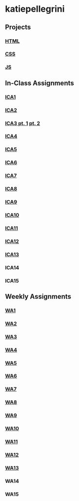 # katiepellegrini


## Projects

### [HTML](https://katiepelle.github.io/katiepellegrini/html-midterm.html)
    
### [CSS](https://katiepelle.github.io/katiepellegrini/css/midterm.html)
    
### [JS](https://katiepelle.github.io/katiepellegrini/js/Final/game.html)
    
## In-Class Assignments
        
### [ICA1](https://katiepelle.github.io/katiepellegrini/ica/ica1.html)
        
### [ICA2](https://katiepelle.github.io/katiepellegrini/ica/ica2.html)
        
### [ICA3 pt. 1](https://katiepelle.github.io/katiepellegrini/ica/ica3a.html) [pt. 2](https://katiepelle.github.io/katiepellegrini/ica/ica3b.html)
    
### [ICA4](https://katiepelle.github.io/katiepellegrini/ica/ica4.html)
        
### [ICA5](https://katiepelle.github.io/katiepellegrini/ica/ica5.html)
            
### [ICA6](https://katiepelle.github.io/katiepellegrini/ica/ica6/ica6-part1.html)
        
### [ICA7](https://katiepelle.github.io/katiepellegrini/ica/ica7.html)
        
### [ICA8](https://www.pictureofhotdog.com/make-it-a-winner)
    
### [ICA9](https://www.pictureofhotdog.com/make-it-a-winner)
        
### [ICA10](https://katiepelle.github.io/katiepellegrini/ica/ica10.html)
            
### [ICA11](https://katiepelle.github.io/katiepellegrini/ica/ica11/ica11.html)
        
### [ICA12](https://katiepelle.github.io/katiepellegrini/ica/ica12/ica12.html)
        
### [ICA13](https://katiepelle.github.io/katiepellegrini/ica/wa13/wa13.html)
    
### ICA14
        
### ICA15
    
## Weekly Assignments

### [WA1](https://katiepelle.github.io/katiepellegrini/wa/wa1.html)
    
### [WA2](https://katiepelle.github.io/katiepellegrini/wa/wa2.html)
    
### [WA3](https://katiepelle.github.io/katiepellegrini/wa/wa3.html)
    
### [WA4](https://katiepelle.github.io/katiepellegrini/wa/wa4.html)
    
### [WA5](https://katiepelle.github.io/katiepellegrini/wa/wa5.html)
    
### [WA6](https://katiepelle.github.io/katiepellegrini/wa/wa6.html)
    
### [WA7](https://katiepelle.github.io/katiepellegrini/wa/wa7/wa7.html)
    
### [WA8](https://katiepelle.github.io/katiepellegrini/wa/wa8.html)
    
### [WA9](https://katiepelle.github.io/katiepellegrini/wa/wa9.html)
    
### [WA10](https://katiepelle.github.io/katiepellegrini/wa/wa10/assignment9.html)
    
### [WA11](https://katiepelle.github.io/katiepellegrini/wa/wa11/wa11.html)
    
### [WA12](https://katiepelle.github.io/katiepellegrini/wa/wa12/wa12.html)
    
### [WA13](https://katiepelle.github.io/katiepellegrini/js/assignment13.html)
    
### WA14
    
### WA15
